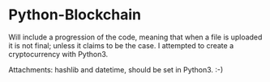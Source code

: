 # Python-Blockchain
Will include a progression of the code, meaning that when a file is uploaded it is not final; unless it claims to be the case. I attempted to create a cryptocurrency with Python3.

Attachments: hashlib and datetime, should be set in Python3. :-)
